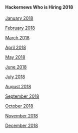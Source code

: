 #### Hackernews Who is Hiring 2018

[January 2018](https://news.ycombinator.com/item?id=16052538)

[February 2018](https://news.ycombinator.com/item?id=16282819)

[March 2018](https://news.ycombinator.com/item?id=16492994)

[April 2018](https://news.ycombinator.com/item?id=16735011)

[May 2018]()

[June 2018]()

[July 2018]()

[August 2018]()

[September 2018]()

[October 2018]()

[November 2018]()

[December 2018]()

